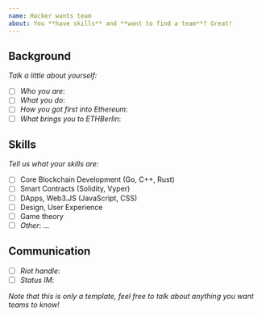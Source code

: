 ```yaml
---
name: Hacker wants team
about: You **have skills** and **want to find a team**? Great!
---
```


## Background

_Talk a little about yourself:_

- [ ] _Who you are_: 
- [ ] _What you do_: 
- [ ] _How you got first into Ethereum_: 
- [ ] _What brings you to ETHBerlin_: 

## Skills

_Tell us what your skills are:_

- [ ] Core Blockchain Development (Go, C++, Rust)
- [ ] Smart Contracts (Solidity, Vyper)
- [ ] DApps, Web3.JS (JavaScript, CSS)
- [ ] Design, User Experience
- [ ] Game theory
- [ ] _Other_: ...

## Communication

- [ ] _Riot handle_:
- [ ] _Status IM_:

_Note that this is only a template, feel free to talk about anything you want teams to know!_
